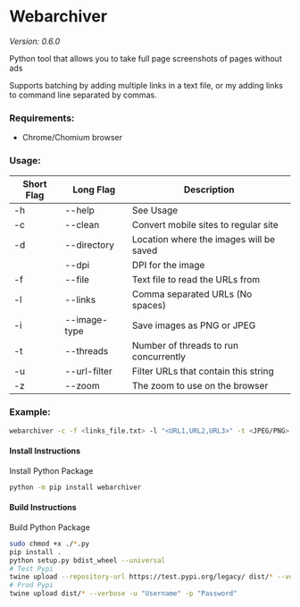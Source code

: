 # Webarchiver
*Version: 0.6.0*

Python tool that allows you to take full page screenshots of pages without ads

Supports batching by adding multiple links in a text file, or my adding links to command line separated by commas.

### Requirements:
- Chrome/Chomium browser

### Usage:
| Short Flag | Long Flag    | Description                             |
|------------|--------------|-----------------------------------------|
| -h         | --help       | See Usage                               |
| -c         | --clean      | Convert mobile sites to regular site    |
| -d         | --directory  | Location where the images will be saved |
|            | --dpi        | DPI for the image                       |
| -f         | --file       | Text file to read the URLs from         |
| -l         | --links      | Comma separated URLs (No spaces)        |
| -i         | --image-type | Save images as PNG or JPEG              |
| -t         | --threads    | Number of threads to run concurrently   |
| -u         | --url-filter | Filter URLs that contain this string    |
| -z         | --zoom       | The zoom to use on the browser          |


### Example:
```bash
webarchiver -c -f <links_file.txt> -l "<URL1,URL2,URL3>" -t <JPEG/PNG> -d "~/Downloads" -z 100 --dpi 1
```

#### Install Instructions
Install Python Package

```bash
python -m pip install webarchiver
```

#### Build Instructions
Build Python Package

```bash
sudo chmod +x ./*.py
pip install .
python setup.py bdist_wheel --universal
# Test Pypi
twine upload --repository-url https://test.pypi.org/legacy/ dist/* --verbose -u "Username" -p "Password"
# Prod Pypi
twine upload dist/* --verbose -u "Username" -p "Password"
```
